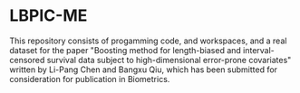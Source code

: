 # LBPIC-ME
This repository consists of progamming code, and workspaces, and a real dataset for the paper "Boosting method for length-biased and interval-censored survival data subject
to high-dimensional error-prone covariates" written by Li-Pang Chen and Bangxu Qiu, which has been submitted for consideration for publication in Biometrics. 
